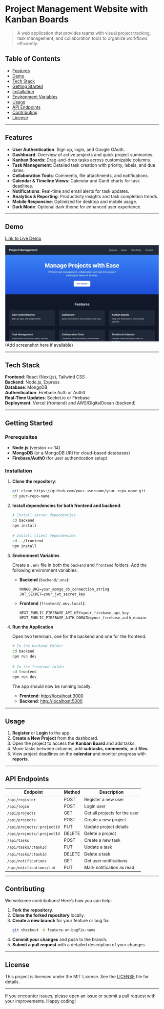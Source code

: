 # Project Management Website with Kanban Boards

> A web application that provides teams with visual project tracking, task management, and collaboration tools to organize workflows efficiently.

## Table of Contents

- [Features](#features)
- [Demo](#demo)
- [Tech Stack](#tech-stack)
- [Getting Started](#getting-started)
- [Installation](#installation)
- [Environment Variables](#environment-variables)
- [Usage](#usage)
- [API Endpoints](#api-endpoints)
- [Contributing](#contributing)
- [License](#license)

---

## Features

- **User Authentication**: Sign up, login, and Google OAuth.
- **Dashboard**: Overview of active projects and quick project summaries.
- **Kanban Boards**: Drag-and-drop tasks across customizable columns.
- **Task Management**: Detailed task creation with priority, labels, and due dates.
- **Collaboration Tools**: Comments, file attachments, and notifications.
- **Calendar & Timeline Views**: Calendar and Gantt charts for task deadlines.
- **Notifications**: Real-time and email alerts for task updates.
- **Analytics & Reporting**: Productivity insights and task completion trends.
- **Mobile Responsive**: Optimized for desktop and mobile usage.
- **Dark Mode**: Optional dark theme for enhanced user experience.

---

## Demo

[Link to Live Demo](https://pma-ten.vercel.app)

![Project Management Website Screenshot](./docs/images/web-preview.png) (Add screenshot here if available)

---

## Tech Stack

**Frontend**: React (Next.js), Tailwind CSS  
**Backend**: Node.js, Express  
**Database**: MongoDB  
**Authentication**: Firebase Auth or Auth0  
**Real-Time Updates**: Socket.io or Firebase  
**Deployment**: Vercel (frontend) and AWS/DigitalOcean (backend)

---

## Getting Started

### Prerequisites

- **Node.js** (version >= 14)
- **MongoDB** (or a MongoDB URI for cloud-based databases)
- **Firebase/Auth0** (for user authentication setup)

### Installation

1. **Clone the repository**:

   ```bash
   git clone https://github.com/your-username/your-repo-name.git
   cd your-repo-name
   ```

2. **Install dependencies for both frontend and backend**:

   ```bash
   # Install server dependencies
   cd backend
   npm install

   # Install client dependencies
   cd ../frontend
   npm install
   ```

3. **Environment Variables**

   Create a `.env` file in both the `backend` and `frontend` folders. Add the following environment variables:

   - **Backend** (`backend/.env`):
     ```plaintext
     MONGO_URI=your_mongo_db_connection_string
     JWT_SECRET=your_jwt_secret_key
     ```
   - **Frontend** (`frontend/.env.local`):
     ```plaintext
     NEXT_PUBLIC_FIREBASE_API_KEY=your_firebase_api_key
     NEXT_PUBLIC_FIREBASE_AUTH_DOMAIN=your_firebase_auth_domain
     ```

4. **Run the Application**

   Open two terminals, one for the backend and one for the frontend.

   ```bash
   # In the backend folder
   cd backend
   npm run dev

   # In the frontend folder
   cd frontend
   npm run dev
   ```

   The app should now be running locally:
   - **Frontend**: [http://localhost:3000](http://localhost:3000)
   - **Backend**: [http://localhost:5000](http://localhost:5000)

---

## Usage

1. **Register** or **Login** to the app.
2. **Create a New Project** from the dashboard.
3. Open the project to access the **Kanban Board** and add tasks.
4. Move tasks between columns, add **subtasks**, **comments**, and **files**.
5. View project deadlines on the **calendar** and monitor progress with **reports**.

---

## API Endpoints

| Endpoint                  | Method | Description                       |
| ------------------------- | ------ | --------------------------------- |
| `/api/register`           | POST   | Register a new user               |
| `/api/login`              | POST   | Login user                        |
| `/api/projects`           | GET    | Get all projects for the user     |
| `/api/projects`           | POST   | Create a new project              |
| `/api/projects/:projectId`| PUT    | Update project details            |
| `/api/projects/:projectId`| DELETE | Delete a project                  |
| `/api/tasks`              | POST   | Create a new task                 |
| `/api/tasks/:taskId`      | PUT    | Update a task                     |
| `/api/tasks/:taskId`      | DELETE | Delete a task                     |
| `/api/notifications`      | GET    | Get user notifications            |
| `/api/notifications/:id`  | PUT    | Mark notification as read         |

---

## Contributing

We welcome contributions! Here’s how you can help:

1. **Fork the repository**.
2. **Clone the forked repository** locally.
3. **Create a new branch** for your feature or bug fix:
   ```bash
   git checkout -b feature-or-bugfix-name
   ```
4. **Commit your changes** and push to the branch.
5. **Submit a pull request** with a detailed description of your changes.

---

## License

This project is licensed under the MIT License. See the [LICENSE](LICENSE) file for details.

---

If you encounter issues, please open an issue or submit a pull request with your improvements. Happy coding!